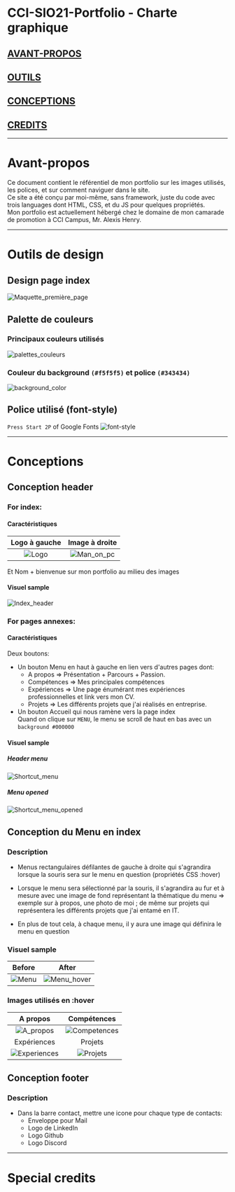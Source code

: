 # CCI-SIO21-Portfolio - Charte graphique

## **[AVANT-PROPOS](#Avant-propos)**
## **[OUTILS](#Outils-de-design)**
## **[CONCEPTIONS](#Conceptions)**
## **[CREDITS](#Special-credits)**

---

# Avant-propos
Ce document contient le référentiel de mon portfolio sur les images utilisés, les polices, et sur comment naviguer dans le site.  
Ce site a été conçu par moi-même, sans framework, juste du code avec trois languages dont HTML, CSS, et du JS pour quelques propriétés.  
Mon portfolio est actuellement hébergé chez le domaine de mon camarade de promotion à CCI Campus, Mr. Alexis Henry.

---

# Outils de design
## Design page index

![Maquette_première_page](CHARTE_GRAPHIQUE/Maquettes/Maquette_première_page.png)

## Palette de couleurs
### Principaux couleurs utilisés

![palettes_couleurs](CHARTE_GRAPHIQUE/Maquettes/palettes_couleurs.jpeg)

### Couleur du background `(#f5f5f5)` et police `(#343434)`

![background_color](CHARTE_GRAPHIQUE/Maquettes/background_color.png)


## Police utilisé (font-style)

`Press Start 2P` of Google Fonts
![font-style](CHARTE_GRAPHIQUE/Maquettes/font-style.png)

---

# Conceptions
## Conception header
### For index:
#### Caractéristiques
Logo à gauche                 |                   Image à droite
:----------------------------:|:--------------------------------:
![Logo](CHARTE_GRAPHIQUE/Logos&Icons/My_Logo.png) | ![Man_on_pc](CHARTE_GRAPHIQUE/Logos&Icons/image_pc.png)

Et Nom + bienvenue sur mon portfolio au milieu des images
#### Visuel sample
![Index_header](CHARTE_GRAPHIQUE/Maquettes/header.png)
### For pages annexes:
#### Caractéristiques
Deux boutons:
* Un bouton Menu en haut à gauche en lien vers d'autres pages dont:
    - A propos =>  Présentation + Parcours + Passion.
    - Compétences => Mes principales compétences
    - Expériences => Une page énumérant mes expériences professionnelles et link vers mon CV.
    - Projets => Les différents projets que j'ai réalisés en entreprise.
* Un bouton Accueil qui nous ramène vers la page index  
Quand on clique sur ``MENU``, le menu se scroll de haut en bas avec un `background #000000`

#### Visuel sample
##### Header menu
![Shortcut_menu](CHARTE_GRAPHIQUE/Maquettes/Shortcut_menu.png)
##### Menu opened
![Shortcut_menu_opened](CHARTE_GRAPHIQUE/Maquettes/Shortcut_menu_opened.png)

    
## Conception du Menu en index
### Description
* Menus rectangulaires défilantes de gauche à droite qui s'agrandira lorsque la souris sera sur le menu en question (propriétés CSS :hover)

* Lorsque le menu sera sélectionné par la souris, il s'agrandira au fur et à mesure avec une image de fond représentant la thématique du menu => exemple sur à propos, une photo de moi ; de même sur projets qui représentera les différents projets que j'ai entamé en IT.

* En plus de tout cela, à chaque menu, il y aura une image qui définira le menu en question 

### Visuel sample
Before                       |                   After
:---------------------------:|:-----------------------:
![Menu](CHARTE_GRAPHIQUE/Maquettes/Menu.png) | ![Menu_hover](CHARTE_GRAPHIQUE/Maquettes/Menu_hover.png)

### Images utilisés en :hover
A propos                    |                   Compétences
:--------------------------:|:----------------------------:
![A_propos](CSS/images/Index/a_propos.jpg) | ![Competences](CSS/images/Index/competences.jpg)
Expériences                 |                   Projets
![Experiences](CSS/images/Index/experiences.jpg) | ![Projets](CSS/images/Index/projets.jpg)


## Conception footer
### Description
* Dans la barre contact, mettre une icone pour chaque type de contacts: 
    - Enveloppe pour Mail
    - Logo de LinkedIn
    - Logo Github
    - Logo Discord

---

# Special credits